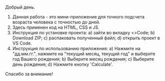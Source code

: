 Добрый день.
1) Данная работа - это мини-приложение для точного подсчета возраста человека с точностью до дней. 
2) Здесь применен код на HTML, CSS и JS.
3) Инструкция по установке проекта:
   a) зайти во вкладку <>Code; b) Download ZIP; c) распаковать полученный файл; d) открыть проект в VS Code.
4) Инструкция по использованию приложения: 
   a) Нажмите на "дд.мм.гг.", нажмите на "текущий месяц, текущий год" и выберите год Вашего рождения;
   b) Выберите месяц рождения;
   c) Выберите день рождения;
   d) Нажмите кнопку 'Calculate'.

Спасибо за внимание!
